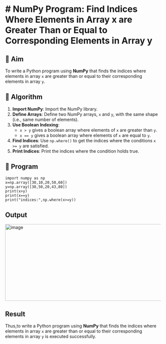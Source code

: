 # # NumPy Program: Find Indices Where Elements in Array x are Greater Than or Equal to Corresponding Elements in Array y

## 🎯 Aim
To write a Python program using **NumPy** that finds the indices where elements in array `x` are greater than or equal to their corresponding elements in array `y`.

## 🧠 Algorithm
1. **Import NumPy**: Import the NumPy library.
2. **Define Arrays**: Define two NumPy arrays, `x` and `y`, with the same shape (i.e., same number of elements).
3. **Use Boolean Indexing**: 
   - `x > y` gives a boolean array where elements of `x` are greater than `y`.
   - `x == y` gives a boolean array where elements of `x` are equal to `y`.
4. **Find Indices**: Use `np.where()` to get the indices where the conditions `x >= y` are satisfied.
5. **Print Indices**: Print the indices where the condition holds true.

## 🧾 Program
```
import numpy as np
x=np.array([30,10,20,50,60])
y=np.array([30,50,20,43,80])
print(x>y)
print(x==y)
print("indices:",np.where(x>=y))
```
## Output
<img width="522" height="248" alt="image" src="https://github.com/user-attachments/assets/27025ff2-0d2e-4dbc-9795-f6ff8e4fcda7" />

## Result
Thus,to write a Python program using **NumPy** that finds the indices where elements in array `x` are greater than or equal to their corresponding elements in array `y` is executed successfully.
